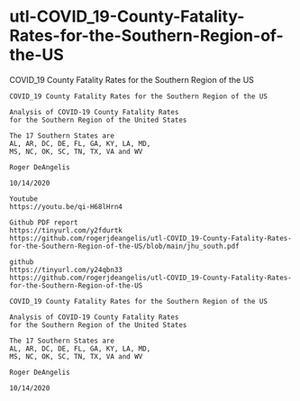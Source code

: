 # utl-COVID_19-County-Fatality-Rates-for-the-Southern-Region-of-the-US
COVID_19 County Fatality Rates for the Southern Region of the US 

    COVID_19 County Fatality Rates for the Southern Region of the US                                                                   
                                                                                                                                       
    Analysis of COVID-19 County Fatality Rates                                                                                         
    for the Southern Region of the United States                                                                                       
                                                                                                                                       
    The 17 Southern States are                                                                                                         
    AL, AR, DC, DE, FL, GA, KY, LA, MD,                                                                                                
    MS, NC, OK, SC, TN, TX, VA and WV                                                                                                  
                                                                                                                                       
    Roger DeAngelis                                                                                                                    
                                                                                                                                       
    10/14/2020                                                                                                                         
             
    Youtube  
    https://youtu.be/qi-H68lHrn4
                                                                                                                                       
    Github PDF report                                                                                                                  
    https://tinyurl.com/y2fdurtk                                                                                                       
    https://github.com/rogerjdeangelis/utl-COVID_19-County-Fatality-Rates-for-the-Southern-Region-of-the-US/blob/main/jhu_south.pdf    
                                                                                                                                       
    github                                                                                                                             
    https://tinyurl.com/y24qbn33                                                                                                       
    https://github.com/rogerjdeangelis/utl-COVID_19-County-Fatality-Rates-for-the-Southern-Region-of-the-US                            
                                                                                                                                       
    COVID_19 County Fatality Rates for the Southern Region of the US                                                                   
                                                                                                                                       
    Analysis of COVID-19 County Fatality Rates                                                                                         
    for the Southern Region of the United States                                                                                       
                                                                                                                                       
    The 17 Southern States are                                                                                                         
    AL, AR, DC, DE, FL, GA, KY, LA, MD,                                                                                                
    MS, NC, OK, SC, TN, TX, VA and WV                                                                                                  
                                                                                                                                       
    Roger DeAngelis                                                                                                                    
                                                                                                                                       
    10/14/2020                                                                                                                         
                                                                                                                                       

